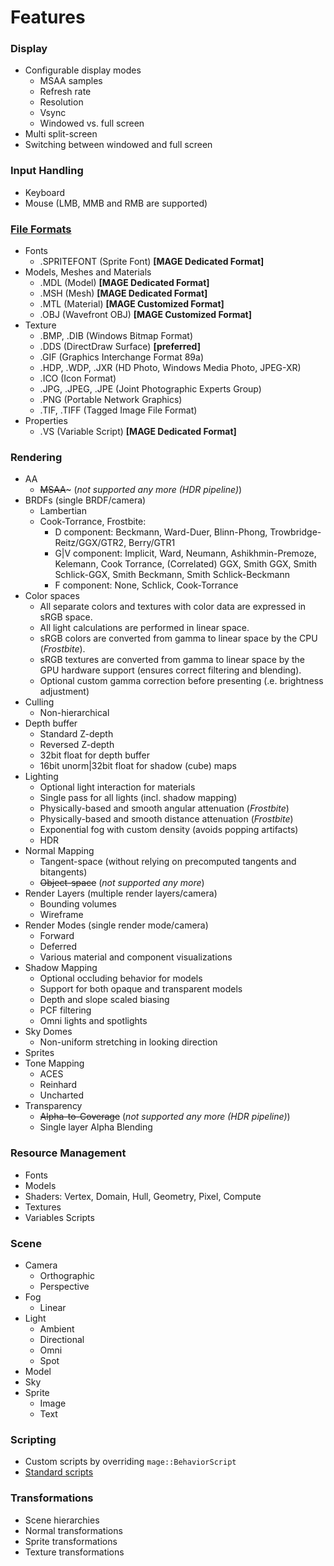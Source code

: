 # Features

### Display
* Configurable display modes
  * MSAA samples
  * Refresh rate
  * Resolution
  * Vsync
  * Windowed vs. full screen
* Multi split-screen
* Switching between windowed and full screen

### Input Handling
* Keyboard
* Mouse (LMB, MMB and RMB are supported)

### [File Formats](https://github.com/matt77hias/MAGE/blob/master/meta/file-formats.md)
* Fonts
  * .SPRITEFONT (Sprite Font) **[MAGE Dedicated Format]**
* Models, Meshes and Materials
  * .MDL  (Model) **[MAGE Dedicated Format]**
  * .MSH  (Mesh)  **[MAGE Dedicated Format]**
  * .MTL  (Material) **[MAGE Customized Format]**
  * .OBJ  (Wavefront OBJ) **[MAGE Customized Format]**
* Texture
  * .BMP, .DIB  (Windows Bitmap Format)
  * .DDS  (DirectDraw Surface) **[preferred]**
  * .GIF  (Graphics Interchange Format 89a)
  * .HDP, .WDP, .JXR  (HD Photo, Windows Media Photo, JPEG-XR)
  * .ICO  (Icon Format)
  * .JPG, .JPEG, .JPE (Joint Photographic Experts Group)
  * .PNG  (Portable Network Graphics)
  * .TIF, .TIFF (Tagged Image File Format)
* Properties
  * .VS   (Variable Script) **[MAGE Dedicated Format]**

### Rendering
* AA
  * ~~MSAA~~~ (*not supported any more (HDR pipeline)*)
* BRDFs (single BRDF/camera)
  * Lambertian
  * Cook-Torrance, Frostbite:
     * D component: Beckmann, Ward-Duer, Blinn-Phong, Trowbridge-Reitz/GGX/GTR2, Berry/GTR1
     * G|V component: Implicit, Ward, Neumann, Ashikhmin-Premoze, Kelemann, Cook Torrance, (Correlated) GGX, Smith GGX, Smith Schlick-GGX, Smith Beckmann, Smith Schlick-Beckmann
     * F component: None, Schlick, Cook-Torrance
* Color spaces
  * All separate colors and textures with color data are expressed in sRGB space.
  * All light calculations are performed in linear space.
  * sRGB colors are converted from gamma to linear space by the CPU (*Frostbite*).
  * sRGB textures are converted from gamma to linear space by the GPU hardware support (ensures correct filtering and blending).
  * Optional custom gamma correction before presenting (.e. brightness adjustment)
* Culling
  * Non-hierarchical
* Depth buffer
  * Standard Z-depth
  * Reversed Z-depth
  * 32bit float for depth buffer
  * 16bit unorm|32bit float for shadow (cube) maps
* Lighting
  * Optional light interaction for materials
  * Single pass for all lights (incl. shadow mapping)
  * Physically-based and smooth angular attenuation (*Frostbite*)
  * Physically-based and smooth distance attenuation (*Frostbite*)
  * Exponential fog with custom density (avoids popping artifacts)
  * HDR
* Normal Mapping
  * Tangent-space (without relying on precomputed tangents and bitangents)
  * ~~Object-space~~ (*not supported any more*)
* Render Layers (multiple render layers/camera)
  * Bounding volumes
  * Wireframe
* Render Modes (single render mode/camera)
  * Forward
  * Deferred
  * Various material and component visualizations
* Shadow Mapping
  * Optional occluding behavior for models
  * Support for both opaque and transparent models
  * Depth and slope scaled biasing
  * PCF filtering
  * Omni lights and spotlights
* Sky Domes
  * Non-uniform stretching in looking direction
* Sprites
* Tone Mapping
  * ACES
  * Reinhard
  * Uncharted
* Transparency
  * ~~Alpha-to-Coverage~~ (*not supported any more (HDR pipeline)*)
  * Single layer Alpha Blending

### Resource Management
* Fonts
* Models
* Shaders: Vertex, Domain, Hull, Geometry, Pixel, Compute
* Textures
* Variables Scripts

### Scene
* Camera
  * Orthographic
  * Perspective
* Fog
  * Linear
* Light
  * Ambient
  * Directional
  * Omni
  * Spot
* Model
* Sky
* Sprite
  * Image
  * Text
  
### Scripting
* Custom scripts by overriding `mage::BehaviorScript`
* [Standard scripts](standard-scripts.md)

### Transformations
* Scene hierarchies
* Normal transformations
* Sprite transformations
* Texture transformations
